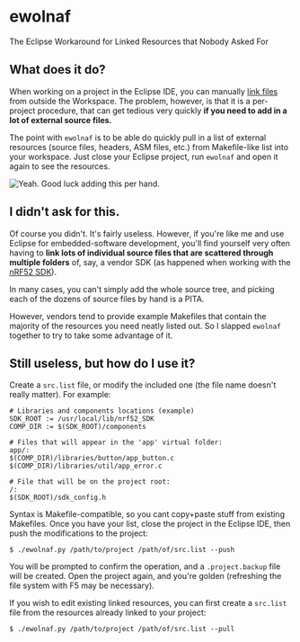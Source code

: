 # ewolnaf
The Eclipse Workaround for Linked Resources that Nobody Asked For

## What does it do?

When working on a project in the Eclipse IDE, you can manually [link files](http://help.eclipse.org/kepler/index.jsp?topic=%2Forg.eclipse.platform.doc.user%2Ftasks%2Ftasks-45.htm) from outside the Workspace. 
The problem, however, is that it is a per-project procedure, that can get tedious very quickly **if you need to add in a lot of external source files.**

The point with `ewolnaf` is to be able do quickly pull in a list of external resources (source files, headers, ASM files, etc.) from Makefile-like list into your workspace. Just close your Eclipse project, run `ewolnaf` and open it again to see the resources.

![Yeah. Good luck adding this per hand.](http://martinvb.com/wp/wp-content/uploads/2017/01/ewolnaf.jpg) 

## I didn't ask for this. 

Of course you didn't. It's fairly useless. However, if you're like me and use Eclipse for embedded-software development, you'll find yourself very often having to **link lots of individual source files that are scattered through multiple folders** of, say, a vendor SDK (as happened when working with the [nRF52 SDK](https://www.nordicsemi.com/eng/Products/Bluetooth-low-energy/nRF52832/Development-tools-and-Software)). 

In many cases, you can't simply add the whole source tree, and picking each of the dozens of source files by hand is a PITA. 

However, vendors tend to provide example Makefiles that contain the majority of the resources you need neatly listed out. So I slapped `ewolnaf` together to try to take some advantage of it.

## Still useless, but how do I use it? 

Create a `src.list` file, or modify the included one (the file name doesn't really matter). For example:

    # Libraries and components locations (example)
    SDK_ROOT := /usr/local/lib/nrf52_SDK
    COMP_DIR := $(SDK_ROOT)/components
    
    # Files that will appear in the 'app' virtual folder:
    app/:
    $(COMP_DIR)/libraries/button/app_button.c 
    $(COMP_DIR)/libraries/util/app_error.c
    
    # File that will be on the project root:
    /:
    $(SDK_ROOT)/sdk_config.h
    
Syntax is Makefile-compatible, so you cant copy+paste stuff from existing Makefiles. Once you have your list, close the project in the Eclipse IDE, then push the modifications to the project:

    $ ./ewolnaf.py /path/to/project /path/of/src.list --push
  
You will be prompted to confirm the operation, and a `.project.backup` file will be created. Open the project again, and you're golden (refreshing the file system with F5 may be necessary). 

If you wish to edit existing linked resources, you can first create a `src.list` file from the resources already linked to your project:

    $ ./ewolnaf.py /path/to/project /path/of/src.list --pull
    
